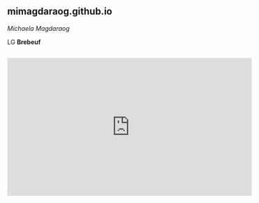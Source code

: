 ## mimagdaraog.github.io
*Michaela Magdaraog*

LG **Brebeuf**

![]()

<iframe width="560" height="315" src="https://www.youtube.com/embed/jJxMlmf58SM" title="YouTube video player" frameborder="0" allow="accelerometer; autoplay; clipboard-write; encrypted-media; gyroscope; picture-in-picture; web-share" allowfullscreen></iframe>
